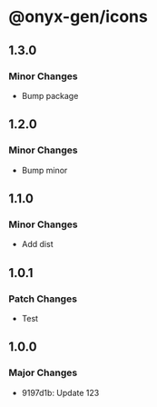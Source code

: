 # @onyx-gen/icons

## 1.3.0

### Minor Changes

- Bump package

## 1.2.0

### Minor Changes

- Bump minor

## 1.1.0

### Minor Changes

- Add dist

## 1.0.1

### Patch Changes

- Test

## 1.0.0

### Major Changes

- 9197d1b: Update 123
